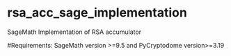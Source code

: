 # rsa_acc_sage_implementation
SageMath Implementation of RSA accumulator

#Requirements:
SageMath version >=9.5 and PyCryptodome version>=3.19

